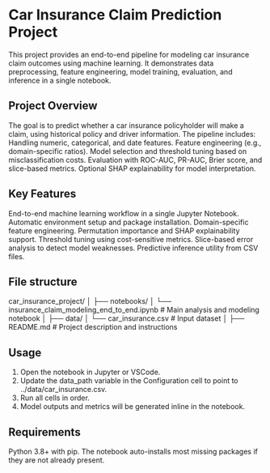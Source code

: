 # Car Insurance Claim Prediction Project

This project provides an end-to-end pipeline for modeling car insurance claim outcomes using machine learning. It demonstrates data preprocessing, feature engineering, model training, evaluation, and inference in a single notebook.

## Project Overview
The goal is to predict whether a car insurance policyholder will make a claim, using historical policy and driver information. The pipeline includes:
Handling numeric, categorical, and date features.
Feature engineering (e.g., domain-specific ratios).
Model selection and threshold tuning based on misclassification costs.
Evaluation with ROC-AUC, PR-AUC, Brier score, and slice-based metrics.
Optional SHAP explainability for model interpretation.

## Key Features
End-to-end machine learning workflow in a single Jupyter Notebook.
Automatic environment setup and package installation.
Domain-specific feature engineering.
Permutation importance and SHAP explainability support.
Threshold tuning using cost-sensitive metrics.
Slice-based error analysis to detect model weaknesses.
Predictive inference utility from CSV files.

## File structure
car_insurance_project/
│
├── notebooks/
│   └── insurance_claim_modeling_end_to_end.ipynb  # Main analysis and modeling notebook
│
├── data/
│   └── car_insurance.csv                          # Input dataset
│
├── README.md                                      # Project description and instructions

## Usage
1. Open the notebook in Jupyter or VSCode.
2. Update the data_path variable in the Configuration cell to point to ../data/car_insurance.csv.
3. Run all cells in order.
4. Model outputs and metrics will be generated inline in the notebook.

## Requirements
Python 3.8+ with pip.
The notebook auto-installs most missing packages if they are not already present.
